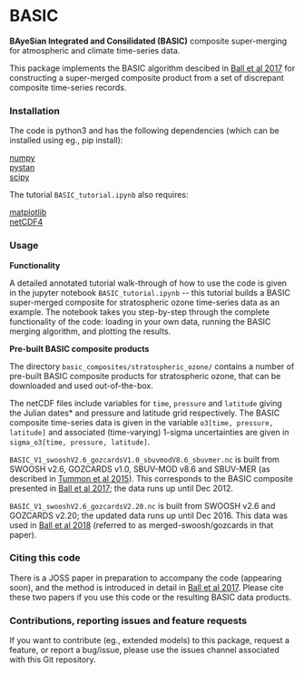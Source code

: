 # BASIC

**BAyeSian Integrated and Consilidated (BASIC)** composite super-merging for atmospheric and climate time-series data.

This package implements the BASIC algorithm descibed in [Ball et al 2017](https://www.atmos-chem-phys.net/17/12269/2017/acp-17-12269-2017.html) for constructing a super-merged composite product from a set of discrepant composite time-series records. 

### Installation

The code is python3 and has the following dependencies (which can be installed using eg., pip install):

[numpy](http://www.numpy.org)<br/>
[pystan](https://pystan.readthedocs.io/en/latest/)<br/>
[scipy](https://www.scipy.org)<br/>

The tutorial `BASIC_tutorial.ipynb` also requires:

[matplotlib](https://matplotlib.org)<br/>
[netCDF4](https://pypi.org/project/netcdf/)<br/>


### Usage

**Functionality**

A detailed annotated tutorial walk-through of how to use the code is given in the jupyter notebook `BASIC_tutorial.ipynb` -- this tutorial builds a BASIC super-merged composite for stratospheric ozone time-series data as an example. The notebook takes you step-by-step through the complete functionality of the code: loading in your own data, running the BASIC merging algorithm, and plotting the results. 

**Pre-built BASIC composite products**

The directory `basic_composites/stratospheric_ozone/` contains a number of pre-built BASIC composite products for stratospheric ozone, that can be downloaded and used out-of-the-box.

The netCDF files include variables for `time`, `pressure` and `latitude` giving the Julian dates* and pressure and latitude grid respectively. The BASIC composite time-series data is given in the variable `o3[time, pressure, latitude]` and associated (time-varying) 1-sigma uncertainties are given in `sigma_o3[time, pressure, latitude]`.

`BASIC_V1_swooshV2.6_gozcardsV1.0_sbuvmodV8.6_sbuvmer.nc` is built from SWOOSH v2.6, GOZCARDS v1.0, SBUV-MOD v8.6 and SBUV-MER (as described in [Tummon et al 2015](https://www.atmos-chem-phys.net/15/3021/2015/)). This corresponds to the BASIC composite presented in [Ball et al 2017](https://www.atmos-chem-phys.net/17/12269/2017/acp-17-12269-2017.html); the data runs up until Dec 2012.

`BASIC_V1_swooshV2.6_gozcardsV2.20.nc` is built from SWOOSH v2.6 and GOZCARDS v2.20; the updated data runs up until Dec 2016. This data was used in [Ball et al 2018](https://www.atmos-chem-phys.net/18/1379/2018/) (referred to as merged-swoosh/gozcards in that paper).


### Citing this code

There is a JOSS paper in preparation to accompany the code (appearing soon), and the method is introduced in detail in [Ball et al 2017](https://www.research-collection.ethz.ch/handle/20.500.11850/202027). Please cite these two papers if you use this code or the resulting BASIC data products.

### Contributions, reporting issues and feature requests

If you want to contribute (eg., extended models) to this package, request a feature, or report a bug/issue, please use the issues channel associated with this Git repository.

